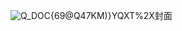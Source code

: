 ![Q_DOC{69@Q47KM)}YQXT%2X](https://github.com/putianlaoshiren/matterjsGame/assets/86111488/19d8ce10-8231-4c5f-b02e-ff962ebba7c5)封面
